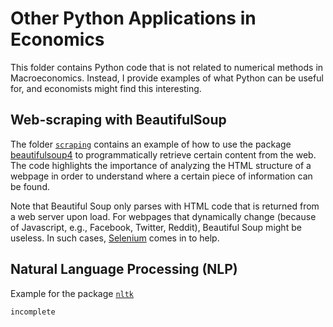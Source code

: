 # Other Python Applications in Economics

This folder contains Python code that is not related to numerical methods in Macroeconomics.
Instead, I provide examples of what Python can be useful for, and economists might find this interesting.


## Web-scraping with BeautifulSoup

The folder [`scraping`](./scraping/) contains an example of how to use the package [beautifulsoup4](https://www.crummy.com/software/BeautifulSoup/) to programmatically retrieve certain content from the web.
The code highlights the importance of analyzing the HTML structure of a webpage in order to understand where a certain piece of information can be found.

Note that Beautiful Soup only parses with HTML code that is returned from a web server upon load.
For webpages that dynamically change (because of Javascript, e.g., Facebook, Twitter, Reddit), Beautiful Soup might be useless.
In such cases, [Selenium](https://www.seleniumhq.org/) comes in to help.


## Natural Language Processing (NLP)

Example for the package [`nltk`](http://www.nltk.org/)

`incomplete`

